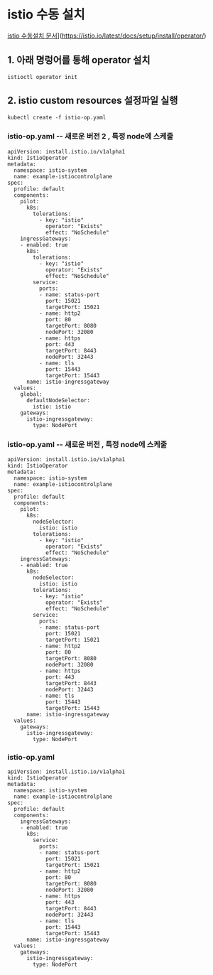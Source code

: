 # istio 수동 설치

[istio 수동설치 문서](https://istio.io/latest/docs/setup/install/operator/)](https://istio.io/latest/docs/setup/install/operator/)

## 1. 아래 명렁어를 통해 operator 설치
    
    istioctl operator init
    
## 2. istio custom resources 설정파일 실행

    kubectl create -f istio-op.yaml

### istio-op.yaml -- 새로운 버전 2 , 특정 node에 스케줄
    apiVersion: install.istio.io/v1alpha1
    kind: IstioOperator
    metadata:
      namespace: istio-system
      name: example-istiocontrolplane
    spec:
      profile: default
      components:
        pilot:
          k8s:
            tolerations:
              - key: "istio"
                operator: "Exists"
                effect: "NoSchedule"
        ingressGateways:
        - enabled: true
          k8s:
            tolerations:
              - key: "istio"
                operator: "Exists"
                effect: "NoSchedule"
            service:
              ports:
              - name: status-port
                port: 15021
                targetPort: 15021
              - name: http2
                port: 80
                targetPort: 8080
                nodePort: 32080
              - name: https
                port: 443
                targetPort: 8443
                nodePort: 32443
              - name: tls
                port: 15443
                targetPort: 15443
          name: istio-ingressgateway
      values:
        global:
          defaultNodeSelector:
            istio: istio
        gateways:
          istio-ingressgateway:
            type: NodePort
### istio-op.yaml -- 새로운 버전 , 특정 node에 스케줄

    apiVersion: install.istio.io/v1alpha1
    kind: IstioOperator
    metadata:
      namespace: istio-system
      name: example-istiocontrolplane
    spec:
      profile: default
      components:
        pilot:
          k8s:
            nodeSelector:
              istio: istio
            tolerations:
              - key: "istio"
                operator: "Exists"
                effect: "NoSchedule"
        ingressGateways:
        - enabled: true
          k8s:
            nodeSelector:
              istio: istio
            tolerations:
              - key: "istio"
                operator: "Exists"
                effect: "NoSchedule"
            service:
              ports:
              - name: status-port
                port: 15021
                targetPort: 15021
              - name: http2
                port: 80
                targetPort: 8080
                nodePort: 32080
              - name: https
                port: 443
                targetPort: 8443
                nodePort: 32443
              - name: tls
                port: 15443
                targetPort: 15443
          name: istio-ingressgateway
      values:
        gateways:
          istio-ingressgateway:
            type: NodePort

### istio-op.yaml


    apiVersion: install.istio.io/v1alpha1
    kind: IstioOperator
    metadata:
      namespace: istio-system
      name: example-istiocontrolplane
    spec:
      profile: default
      components:
        ingressGateways:
        - enabled: true
          k8s:
            service:
              ports:
              - name: status-port
                port: 15021
                targetPort: 15021
              - name: http2
                port: 80
                targetPort: 8080
                nodePort: 32080
              - name: https
                port: 443
                targetPort: 8443
                nodePort: 32443
              - name: tls
                port: 15443
                targetPort: 15443
          name: istio-ingressgateway
      values:
        gateways:
          istio-ingressgateway:
            type: NodePort
